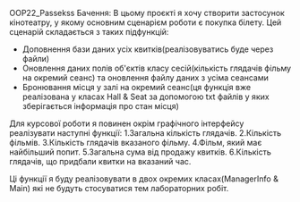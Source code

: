 OOP22_Passekss
Бачення:
В цьому проєкті я хочу створити застосунок кінотеатру, у якому основним сценарієм роботи є покупка білету.
Цей сценарій складається з таких підфункцій:
- Доповнення бази даних усіх квитків(реалізовуватись буде через файли)
- Оновлення даних полів об'єктів класу сесій(кількість глядачів фільму на окремий сеанс) та оновлення файлу даних з усіма сеансами
- Бронювання місця у залі на окремий сеанс(ця функція вже реалізована у класах Hall & Seat за допомогою txt файлів у яких зберігається інформація про стан місця)



Для курсової роботи я повинен окрім графічного інтерфейсу реалізувати наступні функції:
1.Загальна кількість глядачів.
2.Кількість фільмів.
3.Кількість глядачів вказаного фільму.
4.Фільм, який має найбільший попит.
5.Загальна сума від продажу квитків.
6.Кількість глядачів, що придбали квитки на вказаний час.

Ці функції я буду реалізовувати в двох окремих класах(ManagerInfo & Main) які не будуть стосуватися тем лабораторних робіт.